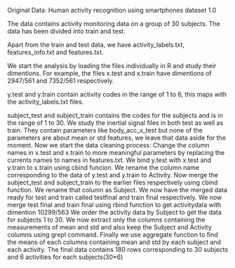Original Data: Human activity recognition using smartphones dataset 1.0

The data contains activity monitoring data on a group of 30 subjects. The data has been divided into train and test.

Apart from the train and test data, we have activity_labels.txt, features_info.txt and features.txt.

We start the analysis by loading the files individually in R and study their dimentions. For example, the files x.test and x.train have dimentions of 2947/561 and 7352/561 respectively.  

y.test and y.train contain activity codes in the range of 1 to 6, this maps with the activity_labels.txt files. 

subject_test and subject_train contains the codes for the subjects and is in the range of 1 to 30. 
We study the inertial signal files in both test as well as train. They contain parameters like body_acc_x_test but none of the parameters are about mean or std features, we leave that data aside for the moment. 
Now we start the data cleaning process: 
Change the column names in x.test and x.train to more meaningful parameters by replacing the currents names to names in features.txt. 
We bind y.test with x.test and y.train to x.train using cbind funcion. 
We rename the column name corresponding to the data of y.test and y.train to Activity. 
Now merge the subject_test and subject_train to the earlier files respectively using cbind function. We rename that column as Subject. 
We now have the merged data ready for test and train called testfinal and train final respectively. 
We now merge test final and train final using rbind function to get activitydata with dimention 10299/563 
We order the activity data by Subject to get the data for subjects 1 to 30. 
We now extract only the columns containing the measurements of mean and std and also keep the Subject and Activity columns using grepl command. 
Finally we use aggregate function to find the means of each columns containing mean and std by each subject and each activity. 
The final data contains 180 rows corresponding to 30 subjects and 6 activities for each subjects(30*6) 

